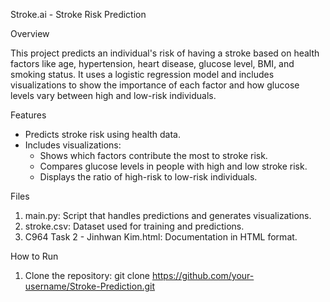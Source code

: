 Stroke.ai - Stroke Risk Prediction

Overview

This project predicts an individual's risk of having a stroke based on health factors like age, hypertension, heart disease, glucose level, BMI, and smoking status. It uses a logistic regression model and includes visualizations to show the importance of each factor and how glucose levels vary between high and low-risk individuals.

Features
- Predicts stroke risk using health data.
- Includes visualizations:
  - Shows which factors contribute the most to stroke risk.
  - Compares glucose levels in people with high and low stroke risk.
  - Displays the ratio of high-risk to low-risk individuals.

Files
1. main.py: Script that handles predictions and generates visualizations.
2. stroke.csv: Dataset used for training and predictions.
3. C964 Task 2 - Jinhwan Kim.html: Documentation in HTML format.

How to Run
1. Clone the repository:
   git clone https://github.com/your-username/Stroke-Prediction.git

